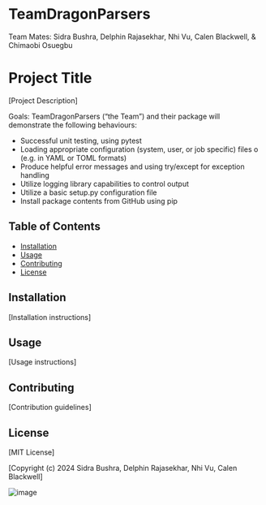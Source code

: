 # TeamDragonParsers
Team Mates: Sidra Bushra, Delphin Rajasekhar, Nhi Vu, Calen Blackwell, & Chimaobi Osuegbu

# Project Title

[Project Description]

Goals: 
TeamDragonParsers (“the Team”) and their package will demonstrate the following behaviours:
-	Successful unit testing, using pytest
-	Loading appropriate configuration (system, user, or job specific) files 
o	(e.g. in YAML or TOML formats)
-	Produce helpful error messages and using try/except for exception handling
-	Utilize logging library capabilities to control output
-	Utilize a basic setup.py configuration file 
-	Install package contents from GitHub using pip 

## Table of Contents

- [Installation](#installation)
- [Usage](#usage)
- [Contributing](#contributing)
- [License](#license)

## Installation

[Installation instructions]

## Usage

[Usage instructions]

## Contributing

[Contribution guidelines]

## License

[MIT License]

[Copyright (c) 2024 Sidra Bushra, Delphin Rajasekhar, Nhi Vu, Calen Blackwell]


![image](https://github.com/Cnblackwell/TeamDragonParsers/assets/156455477/533852bb-4adc-4a52-aa33-02def6dc3864)
